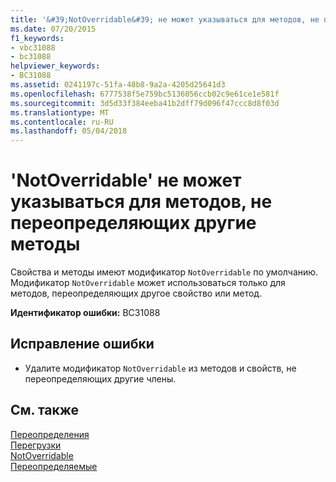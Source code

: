 ```yaml
---
title: '&#39;NotOverridable&#39; не может указываться для методов, не переопределяющих другие методы'
ms.date: 07/20/2015
f1_keywords:
- vbc31088
- bc31088
helpviewer_keywords:
- BC31088
ms.assetid: 0241197c-51fa-48b8-9a2a-4205d25641d3
ms.openlocfilehash: 6777538f5e759bc5136056ccb02c9e61ce1e581f
ms.sourcegitcommit: 3d5d33f384eeba41b2dff79d096f47ccc8d8f03d
ms.translationtype: MT
ms.contentlocale: ru-RU
ms.lasthandoff: 05/04/2018
---
```

# <a name="39notoverridable39-cannot-be-specified-on-methods-that-do-not-override-another-method"></a>&#39;NotOverridable&#39; не может указываться для методов, не переопределяющих другие методы
Свойства и методы имеют модификатор `NotOverridable` по умолчанию. Модификатор `NotOverridable` может использоваться только для методов, переопределяющих другое свойство или метод.  
  
 **Идентификатор ошибки:** BC31088  
  
## <a name="to-correct-this-error"></a>Исправление ошибки  
  
-   Удалите модификатор `NotOverridable` из методов и свойств, не переопределяющих другие члены.  
  
## <a name="see-also"></a>См. также  
 [Переопределения](../../visual-basic/language-reference/modifiers/overrides.md)  
 [Перегрузки](../../visual-basic/language-reference/modifiers/overloads.md)  
 [NotOverridable](../../visual-basic/language-reference/modifiers/notoverridable.md)  
 [Переопределяемые](../../visual-basic/language-reference/modifiers/overridable.md)
